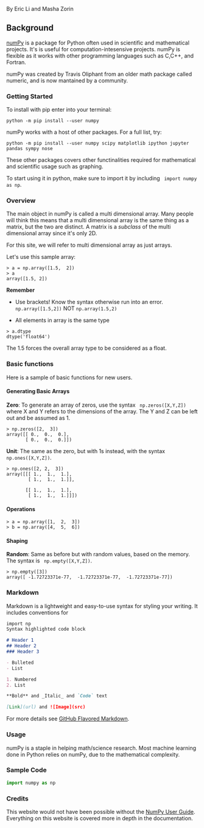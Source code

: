 By Eric Li and Masha Zorin

## Background
[numPy](http://www.numpy.org) is a package for Python often used in scientific and mathematical projects. It's is useful for computation-intesensive projects. numPy is flexible as it works with other programming languages such as C,C++, and Fortran.

numPy was created by Travis Oliphant from an older math package called numeric, and is now mantained by a community.

### Getting Started
To install with pip enter into your terminal:
```
python -m pip install --user numpy
```

numPy works with a host of other packages. For a full list, try:
```
python -m pip install --user numpy scipy matplotlib ipython jupyter pandas sympy nose
```
These other packages covers other functinalities required for mathematical and scientific usage such as graphing. 


To start using it in python, make sure to import it by including ``` import numpy as np```.

### Overview

The main object in numPy is called a multi dimensional array. Many people will think this means that a multi dimensional array is the same thing as a matrix, but the two are distinct. A matrix is a *subclass* of the multi dimensional array since it's only 2D.

For this site, we will refer to multi dimensional array as just arrays. 

Let's use this sample array:
``` 
> a = np.array([1.5,  2])
> a
array([1.5, 2])
```
**Remember**
- Use brackets! Know the syntax otherwise run into an error.
```np.array([1.5,2])```
NOT
```np.array(1.5,2)```

- All elements in array is the same type
``` 
> a.dtype
dtype('float64')
```
The 1.5 forces the overall array type to be considered as a float. 


### Basic functions

Here is a sample of basic functions for new users.

#### Generating Basic Arrays 
**Zero**: To generate an array of zeros, use the syntax ``` np.zeros([X,Y,Z])``` where X and Y refers to the dimensions of the array. The Y and Z can be left out and be assumed as 1.
```
> np.zeros([2,  3])
array([[ 0.,  0.,  0.],
       [ 0.,  0.,  0.]])
```

**Unit**: The same as the zero, but with 1s instead, with the syntax ``` np.ones([X,Y,Z])```.
```
> np.ones([2, 2,  3])
array([[[ 1.,  1.,  1.],
        [ 1.,  1.,  1.]],

       [[ 1.,  1.,  1.],
        [ 1.,  1.,  1.]]])
```

#### Operations

``` 
> a = np.array([1,  2,  3])
> b = np.array([4,  5,  6])
```

#### Shaping

**Random**: Same as before but with random values, based on the memory. The syntax is ``` np.empty([X,Y,Z])```.

```
> np.empty([3])
array([ -1.72723371e-77,  -1.72723371e-77,  -1.72723371e-77])
```

### Markdown

Markdown is a lightweight and easy-to-use syntax for styling your writing. It includes conventions for

```markdown
import np 
Syntax highlighted code block

# Header 1
## Header 2
### Header 3

- Bulleted
- List

1. Numbered
2. List

**Bold** and _Italic_ and `Code` text

[Link](url) and ![Image](src)
```

For more details see [GitHub Flavored Markdown](https://guides.github.com/features/mastering-markdown/).

### Usage

numPy is a staple in helping math/science research. Most machine learning done in Python relies on numPy, due to the mathematical complexity.

### Sample Code

```python
import numpy as np

```

### Credits

This website would not have been possible without the [NumPy User Guide](https://docs.scipy.org/doc/numpy-dev/user/). Everything on this website is covered more in depth in the documentation.


